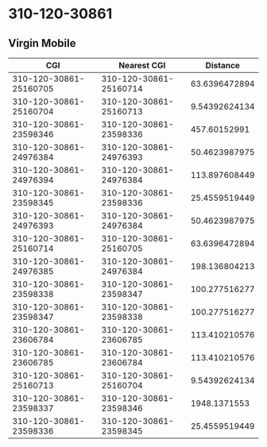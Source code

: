 # 310-120-30861
## Virgin Mobile


| CGI | Nearest CGI | Distance |
|-----|-------------|----------|
| 310-120-30861-25160705 | 310-120-30861-25160714 | 63.6396472894 |
| 310-120-30861-25160704 | 310-120-30861-25160713 | 9.54392624134 |
| 310-120-30861-23598346 | 310-120-30861-23598336 | 457.60152991 |
| 310-120-30861-24976384 | 310-120-30861-24976393 | 50.4623987975 |
| 310-120-30861-24976394 | 310-120-30861-24976384 | 113.897608449 |
| 310-120-30861-23598345 | 310-120-30861-23598336 | 25.4559519449 |
| 310-120-30861-24976393 | 310-120-30861-24976384 | 50.4623987975 |
| 310-120-30861-25160714 | 310-120-30861-25160705 | 63.6396472894 |
| 310-120-30861-24976385 | 310-120-30861-24976384 | 198.136804213 |
| 310-120-30861-23598338 | 310-120-30861-23598347 | 100.277516277 |
| 310-120-30861-23598347 | 310-120-30861-23598338 | 100.277516277 |
| 310-120-30861-23606784 | 310-120-30861-23606785 | 113.410210576 |
| 310-120-30861-23606785 | 310-120-30861-23606784 | 113.410210576 |
| 310-120-30861-25160713 | 310-120-30861-25160704 | 9.54392624134 |
| 310-120-30861-23598337 | 310-120-30861-23598346 | 1948.1371553 |
| 310-120-30861-23598336 | 310-120-30861-23598345 | 25.4559519449 |
